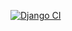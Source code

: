 [![Django CI](https://github.com/MichalRutyna/DatasheetPowers/actions/workflows/django.yml/badge.svg)](https://github.com/MichalRutyna/DatasheetPowers/actions/workflows/django.yml)
